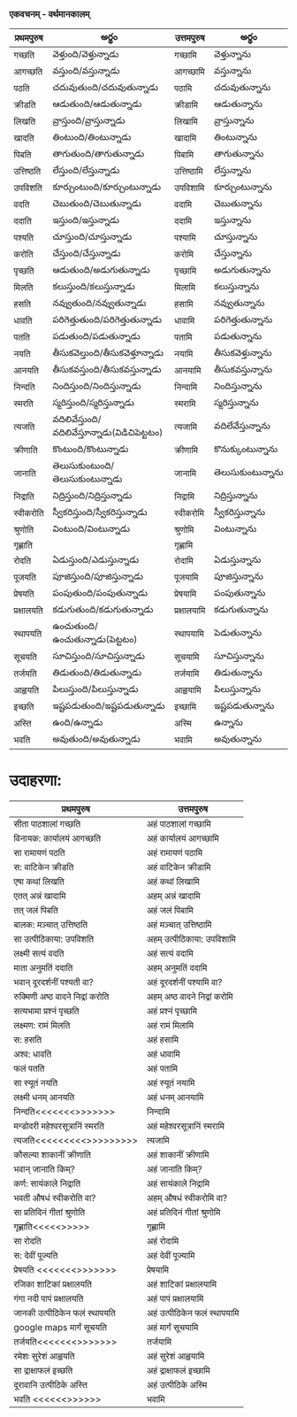 
 ### एकवचनम् - वर्थमानकालम्
 प्रथमपुरुष | అర్థం | उत्तमपुरुष  | అర్థం |
------------- | ------------- | ------------- | --------- |
गच्छति | వెళ్తుంది/వెళ్తున్నాడు | गच्छामि | వెళ్తున్నాను |
आगच्छति | వస్తుంది/వస్తున్నాడు | आगच्छामि | వస్తున్నాను |
पठति | చదువుతుంది/చదువుతున్నాడు | पठामि | చదువుతున్నాను |
क्रीडति | ఆడుతుంది/ఆడుతున్నాడు | क्रीडामि | ఆడుతున్నాను |
लिखति | వ్రాస్తుంది/వ్రాస్తున్నాడు | लिखामि | వ్రాస్తున్నాను |
खादति | తింటుంది/తింటున్నాడు | खादामि | తింటున్నాను |
पिबति | తాగుతుంది/తాగుతున్నాడు | पिबामि | తాగుతున్నాను |
उत्तिष्ठति | లేస్తుంది/లేస్తున్నాడు | उत्तिष्ठामि | లేస్తున్నాను |
उपविशति | కూర్చుంటుంది/కూర్చుంటున్నాడు | उपविशामि | కూర్చుంటున్నాను |
वदति  | చెబుతుంది/చెబుతున్నాడు | वदामि | చెబుతున్నాను |
ददाति | ఇస్తుంది/ఇస్తున్నాడు | ददामि | ఇస్తున్నాను |
पश्यति | చూస్తుంది/చూస్తున్నాడు | पश्यामि | చూస్తున్నాను |
करोति | చేస్తుంది/చేస్తున్నాడు | करोमि | చేస్తున్నాను |
पृच्छति | ఆడుతుంది/అడుగుతున్నాడు | पृच्छामि | అడుగుతున్నాను |
मिलति | కలుస్తుంది/కలుస్తున్నాడు | मिलामि | కలుస్తున్నాను |
हसति | నవ్వుతుంది/నవ్వుతున్నాడు | हसामि | నవ్వుతున్నాను |
धावति | పరిగెత్తుతుంది/పరిగెత్తుతున్నాడు | धावामि | పరిగెత్తుతున్నాను |
पतति | పడుతుంది/పడుతున్నాడు| पतामि | పడుతున్నాను |
नयति | తీసుకవెల్తుంది/తీసుకవెళ్తూన్నాడు | नयामि | తీసుకవెళ్తున్నాను |
आनयति | తీసుకవస్తుంది/తీసుకవస్తున్నాడు | आनयामि | తీసుకవస్తున్నాను |
निन्दति | నిందిస్తుంది/నిందిస్తున్నాడు | निन्दामि | నిందిస్తున్నాను |
स्मरति |  స్మరిస్తుంది/స్మరిస్తున్నాడు | स्मरामि | స్మరిస్తున్నాను |
त्यजति |  వదిలివేస్తుంది/వదిలివేస్తూన్నాడు(విడిచిపెట్టటం) | त्यजामि | వదిలేవేస్తున్నాను |
क्रीणाति |  కొంటుంది/కొంటున్నాడు | क्रीणामि | కొనుక్కుంటున్నాను |
जानाति | తెలుసుకుంటుంది/తెలుసుకుంటున్నాడు | जानामि | తెలుసుకుంటున్నాను |
निद्राति | నిద్రిస్తుంది/నిద్రిస్తున్నాడు | निद्रामि | నిద్రిస్తున్నాను |
स्वीकरोति |  స్వీకరిస్తుంది/స్వీకరిస్తున్నాడు | स्वीकरोमि | స్వీకరిస్తున్నాను |
श्रुणोति |  వింటుంది/వింటున్నాడు | श्रुणोमि | వింటున్నాను |
गृह्णाति || गृह्णामि ||
रोदति | ఏడుస్తుంది/ఎడుస్తున్నాడు | रोदामि | ఏడుస్తున్నాను |
पूजयति | పూజిస్తుంది/పూజిస్తున్నాడు | पूजयामि | పూజిస్తున్నాను |
प्रेषयति |  పంపుతుంది/పంపుతున్నాడు | प्रेषयामि | పంపుతున్నాను |
प्रक्षालयति | కడుగుతుంది/కడుగుతున్నాడు | प्रक्षालयामि | కడుగుతున్నాను |
स्थापयति | ఉంచుతుంది/ఉంచుతున్నాడు(పెట్టటం) | स्थापयामि | పెడుతున్నాను |
सूचयति | సూచిస్తుంది/సూచిస్తున్నాడు | सूचयामि | సూచిస్తున్నాను |
तर्जयति  | తిడుతుంది/తిడుతున్నాడు | तर्जयामि | తిడుతున్నాను |
आह्वयति | పిలుస్తుంది/పిలుస్తున్నాడు | आह्वयामि | పిలుస్తున్నాను |
इच्छति |  ఇష్టపడుతుంది/ఇష్టపడుతున్నాడు | इच्छामि | ఇష్టపడుతున్నాను |
अस्ति | ఉంది/ఉన్నాడు | अस्मि | ఉన్నాను |
भवति | అవుతుంది/అవుతున్నాడు | भवामि | అవుతున్నాను |


# उदाहरणा:

प्रथमपुरुष | उत्तमपुरुष |
--------|---------|
सीता पाठशालां गच्छति  | अहं पाठशालां गच्छामि |
विनायक: कार्यालयं आगच्छति | अहं कार्यालयं आगच्छामि |
सा रामायणं पठति | अहं रामायणं पठामि |
स: वाटिकेन क्रीडति | अहं वाटिकेन क्रीडामि |
एषा कथां लिखति | अहं कथां लिखामि |
एतत् अन्नं खादामि | अहम् अन्नं खादामि |
तत् जलं पिबति | अहं जलं पिबामि |
बालक: मञ्चात् उत्तिष्ठति | अहं मञ्चात् उत्तिष्ठामि |
सा उत्पीठिकाया: उपविशति | अहम् उत्पीठिकाया: उपविशामि |
लक्ष्मी सत्यं वदति | अहं सत्यं वदामि |
माता अनुमतिं ददाति | अहम् अनुमतिं ददामि |
भवान् दूरदर्शनीं पश्यती वा? | अहं दूरदर्शनीं पश्यामि वा? |
रुक्मिणी अष्ठ वादने निद्रां करोति | अहम् अष्ठ वादने निद्रां करोमि |
सत्यभामा प्रश्नं पृच्छति | अहं प्रश्नं पृच्छामि |
लक्ष्मण: रामं मिलति | अहं रामं मिलामि |
स: हसति | अहं हसामि |
अश्व: धावति | अहं धावामि |
फलं पतति | अहं पतामि |
सा स्यूतं नयति | अहं स्यूतं नयामि |
लक्ष्मी धनम् आनयति | अहं धनम् आनयामि |
निन्दति<<<<<<<>>>>>>> | निन्दामि |
मन्डोदरी महेश्वरसूत्रानिं स्मरति | अहं महेश्वरसूत्रानिं स्मरामि |
त्यजति<<<<<<<<<>>>>>>>>> | त्यजामि |
कौसल्या शाकानीं क्रीणाति | अहं शाकानीं क्रीणामि |
भवान् जानाति किम्? | अहं जानाति किम्? |
कर्ण: सायंकाले निद्राति | अहं सायंकाले निद्रामि |
भवती औषधं स्वीकरोति वा? | अहम् औषधं स्वीकरोमि वा? |
सा प्रतिदिनं गीतां श्रुणोति | अहं प्रतिदिनं गीतां श्रुणोमि |
गृह्णाति<<<<<>>>>> | गृह्णामि 
सा रोदति | अहं रोदामि |
स: देवीं पूज्यति | अहं देवीं पूज्यामि |
प्रेषयति <<<<<<<>>>>>>> | प्रेषयामि 
रजिका शाटिकां प्रक्षालयति | अहं शाटिकां प्रक्षालयामि |
गंगा नदी पापं प्रक्षालयति | अहं पापं प्रक्षालयामि |
जानकी उत्पीठिकेन फलं स्थापयति | अहं उत्पीठिकेन फलं स्थापयामि |
google maps मार्गं सूचयति | अहं मार्गं सूचयामि |
तर्जयति<<<<<<<>>>>>>> | तर्जयामि |
रमेशः सुरेशं आह्वयति | अहं सुरेशं आह्वयामि |
सा द्राक्षाफलं इच्छति | अहं द्राक्षाफलं इच्छामि |
दूरावानि उत्पीठिके अस्ति | अहं उत्पीठिके अस्मि |
भवति <<<<<<>>>>>> | भवामि 


